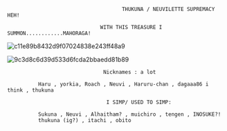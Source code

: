 
                                         THUKUNA / NEUVILETTE SUPREMACY HEH!

                                  WITH THIS TREASURE I SUMMON............MAHORAGA!
![c11e89b8432d9f07024838e243ff48a9](https://github.com/user-attachments/assets/a1c10842-dbfe-43cd-aa09-66864598346a)

    

   ![9c3d8c6d39d533d6fcda2bbaedd81b89](https://github.com/user-attachments/assets/eeb89d78-8072-4b1c-af03-1753c619e382)


                                   Nicknames : a lot 
             
              Haru , yorkia, Roach , Neuvi , Haruru-chan , dagaaa86 i think , thukuna 

                                    I SIMP/ USED TO SIMP:
              
              Sukuna , Neuvi , Alhaitham? , muichiro , tengen , INOSUKE?! 
              thukuna (ig?) , itachi , obito 
